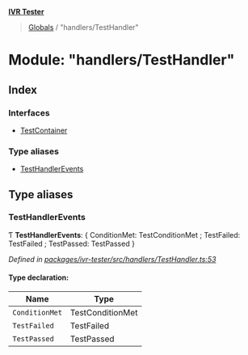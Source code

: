 **[IVR Tester](../README.md)**

> [Globals](../README.md) / "handlers/TestHandler"

# Module: "handlers/TestHandler"

## Index

### Interfaces

* [TestContainer](../interfaces/_handlers_testhandler_.testcontainer.md)

### Type aliases

* [TestHandlerEvents](_handlers_testhandler_.md#testhandlerevents)

## Type aliases

### TestHandlerEvents

Ƭ  **TestHandlerEvents**: { ConditionMet: TestConditionMet ; TestFailed: TestFailed ; TestPassed: TestPassed  }

*Defined in [packages/ivr-tester/src/handlers/TestHandler.ts:53](https://github.com/SketchingDev/ivr-tester/blob/5493745/packages/ivr-tester/src/handlers/TestHandler.ts#L53)*

#### Type declaration:

Name | Type |
------ | ------ |
`ConditionMet` | TestConditionMet |
`TestFailed` | TestFailed |
`TestPassed` | TestPassed |
